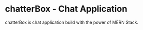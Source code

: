 # chatterBox - Chat Application 
chatterBox is chat application build with the power of MERN Stack.





